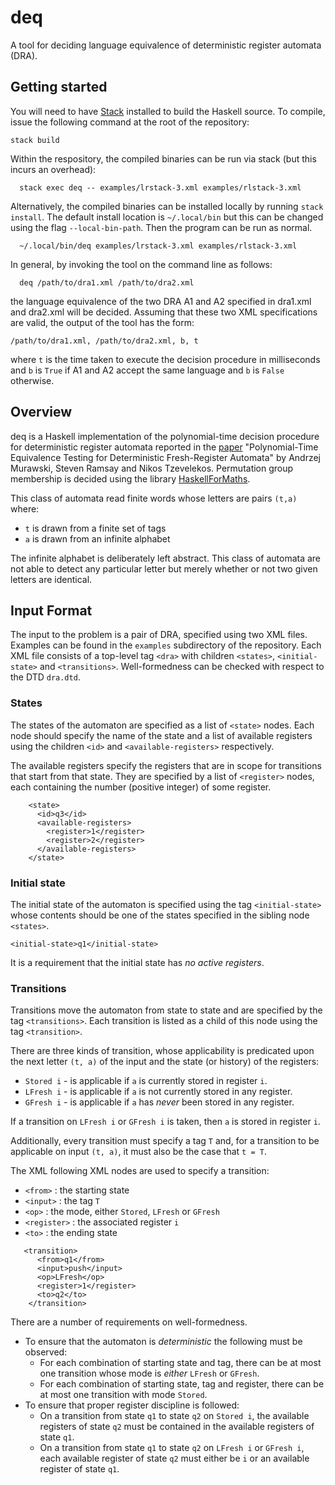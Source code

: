 # deq
A tool for deciding language equivalence of deterministic register automata (DRA).

## Getting started
You will need to have [Stack](http://www.haskellstack.org) installed to build the Haskell source.  To compile, issue the following command at the root of the repository:
```
stack build
```

Within the respository, the compiled binaries can be run via stack (but this incurs an overhead):
```
  stack exec deq -- examples/lrstack-3.xml examples/rlstack-3.xml
```

Alternatively, the compiled binaries can be installed locally by running `stack install`.  The default install location is `~/.local/bin` but this can be changed using the flag `--local-bin-path`.  Then the program can be run as normal.
```
  ~/.local/bin/deq examples/lrstack-3.xml examples/rlstack-3.xml
```

In general, by invoking the tool on the command line as follows:
```
  deq /path/to/dra1.xml /path/to/dra2.xml
```
the language equivalence of the two DRA A1 and A2 specified in dra1.xml and dra2.xml will be decided.  Assuming that these two XML specifications are valid, the output of the tool has the form:
```
/path/to/dra1.xml, /path/to/dra2.xml, b, t
```
where `t` is the time taken to execute the decision procedure in milliseconds and `b` is `True` if A1 and A2 accept the same language and `b` is `False` otherwise.  

## Overview

deq is a Haskell implementation of the polynomial-time decision procedure for deterministic register automata reported in the [paper](https://doi.org/10.4230/LIPIcs.MFCS.2018.72) "Polynomial-Time Equivalence Testing for Deterministic Fresh-Register Automata" by Andrzej Murawski, Steven Ramsay and Nikos Tzevelekos.  Permutation group membership is decided using the library [HaskellForMaths](http://hackage.haskell.org/package/HaskellForMaths).

This class of automata read finite words whose letters are pairs `(t,a)` where:
* `t` is drawn from a finite set of tags
* `a` is drawn from an infinite alphabet

The infinite alphabet is deliberately left abstract.  This class of automata are not able to detect any particular letter but merely whether or not two given letters are identical.

## Input Format

The input to the problem is a pair of DRA, specified using two XML files.  Examples can be found in the `examples` subdirectory of the repository.
Each XML file consists of a top-level tag `<dra>` with children `<states>`, `<initial-state>` and `<transitions>`.
Well-formedness can be checked with respect to the DTD `dra.dtd`.

### States

The states of the automaton are specified as a list of `<state>` nodes.  Each node should specify the name of the state and a list of available registers using the children `<id>` and `<available-registers>` respectively.

The available registers specify the registers that are in scope for transitions that start from that state.
They are specified by a list of `<register>` nodes, each containing the number (positive integer) of some register.

```
    <state>
      <id>q3</id>
      <available-registers>
        <register>1</register>
        <register>2</register>
      </available-registers>
    </state>
```

### Initial state

The initial state of the automaton is specified using the tag `<initial-state>` whose contents should be one of the states specified in the sibling node `<states>`.
```
<initial-state>q1</initial-state>
```
It is a requirement that the initial state has _no active registers_.

### Transitions

Transitions move the automaton from state to state and are specified by the tag `<transitions>`.
Each transition is listed as a child of this node using the tag `<transition>`.

There are three kinds of transition, whose applicability is predicated upon the next letter `(t, a)` of the input and the state (or history) of the registers:
* `Stored i` - is applicable if `a` is currently stored in register `i`.
* `LFresh i` - is applicable if `a` is not currently stored in any register.
* `GFresh i` - is applicable if `a` has _never_ been stored in any register.

If a transition on `LFresh i` or `GFresh i` is taken, then `a` is stored in register `i`.

Additionally, every transition must specify a tag `T` and, for a transition to be applicable on input `(t, a)`, it must also be the case that `t = T`.

The XML following XML nodes are used to specify a transition: 
* `<from>` : the starting state
* `<input>` : the tag `T`
* `<op>` : the mode, either `Stored`, `LFresh` or `GFresh`
* `<register>` : the associated register `i`
* `<to>` : the ending state

```
   <transition>
      <from>q1</from>
      <input>push</input>
      <op>LFresh</op>
      <register>1</register>
      <to>q2</to>
    </transition>
```

There are a number of requirements on well-formedness.  
* To ensure that the automaton is _deterministic_ the following must be observed:    
  * For each combination of starting state and tag, there can be at most one transition whose mode is _either_ `LFresh` or `GFresh`.  
  * For each combination of starting state, tag and register, there can be at most one transition with mode `Stored`.  
* To ensure that proper register discipline is followed:
  * On a transition from state `q1` to state `q2` on `Stored i`, the available registers of state `q2` must be contained in the available registers of state `q1`.
  * On a transition from state `q1` to state `q2` on `LFresh i` or `GFresh i`, each available register of state `q2` must either be `i` or an available register of state `q1`.
